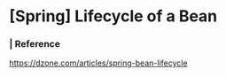 # [Spring] Lifecycle of a Bean 





### | Reference

https://dzone.com/articles/spring-bean-lifecycle